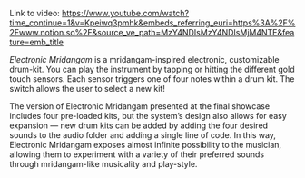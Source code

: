 Link to video: https://www.youtube.com/watch?time_continue=1&v=Kpeiwq3pmhk&embeds_referring_euri=https%3A%2F%2Fwww.notion.so%2F&source_ve_path=MzY4NDIsMzY4NDIsMjM4NTE&feature=emb_title

*Electronic Mridangam* is a mridangam-inspired electronic, customizable drum-kit.
You can play the instrument by tapping or hitting the different gold touch sensors.
Each sensor triggers one of four notes within a drum kit.
The switch allows the user to select a new kit!

The version of Electronic Mridangam presented at the final showcase includes
four pre-loaded kits, but the system’s design also allows for easy expansion —
new drum kits can be added by adding the four desired sounds to the audio folder
and adding a single line of code. In this way, Electronic Mridangam exposes almost
infinite possibility to the musician, allowing them to experiment with a variety
of their preferred sounds through mridangam-like musicality and play-style.
